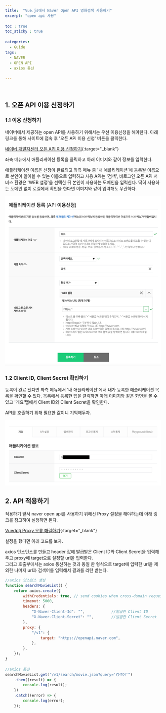 ```yaml
---
title:  "Vue.js에서 Naver Open API 영화검색 사용하기"
excerpt: "open api 사용"

toc : true
toc_sticky : true

categories:
  - Guide
tags: 
  - NAVER
  - OPEN API
  - axios 통신
  
---
```


<br/>


## 1. 오픈 API 이용 신청하기

### 1.1 이용 신청하기

네이버에서 제공하는 open API를 사용하기 위해서는 우선 이용신청을 해야한다. 아래 링크를 통해 사이트에 접속 후 '오픈 API 이용 신청' 버튼을 클릭한다.

[네이버 개발자센터 오픈 API 이용 신청하기](https://developers.naver.com/products/service-api/search/search.md){:target="_blank"}


좌측 메뉴에서 애플리케이션 등록을 클릭하고 아래 이미지와 같이 정보를 입력한다.

애플리케이션 이름은 신청이 완료되고 좌측 메뉴 중 '내 애플리케이션'에 등록될 이름으로 본인이 알아볼 수 있는 이름으로 입력하고
사용 API는 '검색', 비로그인 오픈 API 서비스 환경은 'WEB 설정'을 선택한 뒤 본인이 사용하는 도메인을 입력한다.
딱히 사용하는 도메인 없이 로컬에서 확인을 한다면 이미지와 같이 입력해도 무관하다.

<img src="/assets/images/naver_api1.png">

<br/>

### 1.2 Client ID, Client Secret 확인하기

등록이 완료 됐다면 좌측 메뉴에서 '내 애플리케이션'에서 내가 등록한 애플리케이션 목록을 확인할 수 있다.
목록에서 등록한 앱을 클릭하면 아래 이미지와 같은 화면을 볼 수 있고 '개요'탭에서 Client ID와 Client Secret을 확인한다.

API를 호출하기 위해 필요한 값이니 기억해두자.

<img src="/assets/images/naver_api2.png">


<br/>


## 2. API 적용하기

적용하기 앞서 naver open api를 사용하기 위해선 Proxy 설정을 해야하는데 아래 링크를 참고하여 설정하면 된다.

[Vuedptj Proxy 오류 해결하기](https://kdc7140.github.io/vue/vue013/){:target="_blank"}

설정을 했다면 아래 코드를 보자.

axios 인스턴스를 만들고 header 값에 발급받은 Client ID와 Client Secret을 입력해주고 proxy에 target으로 설정할 url을 입력한다.<br/>
그리고 호출부에서는 axios 통신하는 것과 동일 한 형식으로 target에 입력한 url을 제외한 나머지 url과 검색어를 입력해서 결과를 리턴 받는다.


```javascript
//axios 인스턴스 생성
function searchMovieList() {
    return axios.create({
        withCredentials: true, // send cookies when cross-domain requests
        timeout: 5000,
        headers: {
            "X-Naver-Client-Id": "",			//발급한 Client ID
            "X-Naver-Client-Secret": "",		//발급한 Client Secret
        },
        proxy: {
            "/v1": {
                target: "https://openapi.naver.com",
            },
        },
    });
}

//axios 통신
searchMovieList.get("/v1/search/movie.json?query='검색어'")
	.then((result) => {
		console.log(result);
	})
	.catch((error) => {
		console.log(error);
	});
``` 
















